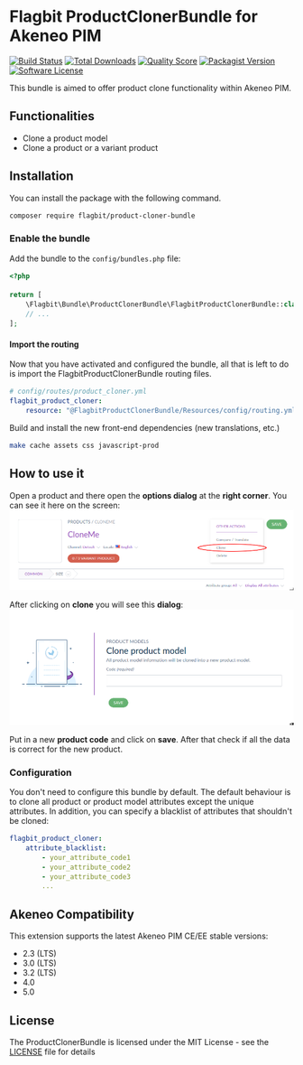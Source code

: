 # Flagbit ProductClonerBundle for Akeneo PIM

[![Build Status](https://img.shields.io/travis/flagbit/akeneo-product-cloner/master.svg?style=flat-square)](https://travis-ci.org/flagbit/akeneo-product-cloner?branch=master)
[![Total Downloads](https://poser.pugx.org/flagbit/product-cloner-bundle/downloads?format=flat-square)](https://packagist.org/packages/flagbit/product-cloner-bundle)
[![Quality Score](https://img.shields.io/scrutinizer/g/flagbit/akeneo-product-cloner.svg?style=flat-square)](https://scrutinizer-ci.com/g/Flagbit/akeneo-product-cloner)
[![Packagist Version](https://img.shields.io/packagist/v/flagbit/product-cloner-bundle.svg?style=flat-square)](https://packagist.org/packages/flagbit/product-cloner-bundle)
[![Software License](https://img.shields.io/badge/license-MIT-brightgreen.svg?style=flat-square)](LICENSE)

This bundle is aimed to offer product clone functionality within Akeneo PIM.

## Functionalities ##
* Clone a product model
* Clone a product or a variant product


## Installation ##
You can install the package with the following command.

``` bash
composer require flagbit/product-cloner-bundle
```

### Enable the bundle ####

Add the bundle to the `config/bundles.php` file:

``` php
<?php

return [
    \Flagbit\Bundle\ProductClonerBundle\FlagbitProductClonerBundle::class => ['all' => true],
    // ...
];
```

#### Import the routing ####
Now that you have activated and configured the bundle, all that is left to do is import the FlagbitProductClonerBundle
routing files.

``` yaml
# config/routes/product_cloner.yml
flagbit_product_cloner:
    resource: "@FlagbitProductClonerBundle/Resources/config/routing.yml"
```

Build and install the new front-end dependencies (new translations, etc.)

``` bash
make cache assets css javascript-prod
```

## How to use it ##
Open a product and there open the **options dialog** at the **right corner**.
You can see it here on the screen:
![Product Model Clone Screen](https://raw.githubusercontent.com/Flagbit/akeneo-product-cloner/master/screens/product_model_clone.png "Product Model Clone Screen")

After clicking on **clone** you will see this **dialog**:
![Product Model Clone Dialog Screen](https://raw.githubusercontent.com/Flagbit/akeneo-product-cloner/master/screens/product_model_clone_dialog.png "Product Model Clone Dialog Screen")

Put in a new **product code** and click on **save**. After that check if all the data is correct for the new product.

### Configuration

You don't need to configure this bundle by default.
The default behaviour is to clone all product or product model attributes except the unique attributes.
In addition, you can specify a blacklist of attributes that shouldn't be cloned:

``` yaml
flagbit_product_cloner:
    attribute_blacklist:
        - your_attribute_code1
        - your_attribute_code2
        - your_attribute_code3
        ...
```

## Akeneo Compatibility ##

This extension supports the latest Akeneo PIM CE/EE stable versions:

* 2.3 (LTS)
* 3.0 (LTS)
* 3.2 (LTS)
* 4.0
* 5.0

## License ##

The ProductClonerBundle is licensed under the MIT License - see the [LICENSE](LICENSE) file for details
